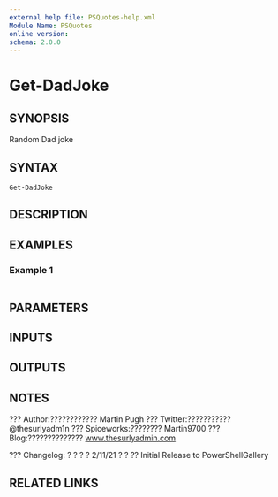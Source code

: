 ```yaml
---
external help file: PSQuotes-help.xml
Module Name: PSQuotes
online version:
schema: 2.0.0
---
```


# Get-DadJoke

## SYNOPSIS
Random Dad joke

## SYNTAX

```
Get-DadJoke
```

## DESCRIPTION


## EXAMPLES

### Example 1
```powershell

```



## PARAMETERS

## INPUTS

## OUTPUTS

## NOTES
??? 
Author:????????????
Martin Pugh
??? 
Twitter:???????????
@thesurlyadm1n
??? 
Spiceworks:????????
Martin9700
??? 
Blog:??????????????
www.thesurlyadmin.com

??? 
Changelog:
?
? ?
?     2/11/21  ?
? ??
Initial Release to PowerShellGallery

## RELATED LINKS
